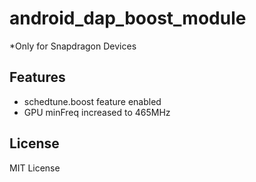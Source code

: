 # android_dap_boost_module
*Only for Snapdragon Devices
## Features
- schedtune.boost feature enabled
- GPU minFreq increased to 465MHz

## License
MIT License

